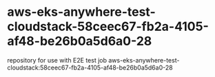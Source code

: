 # aws-eks-anywhere-test-cloudstack-58ceec67-fb2a-4105-af48-be26b0a5d6a0-28
repository for use with E2E test job aws-eks-anywhere-test-cloudstack:58ceec67-fb2a-4105-af48-be26b0a5d6a0-28
